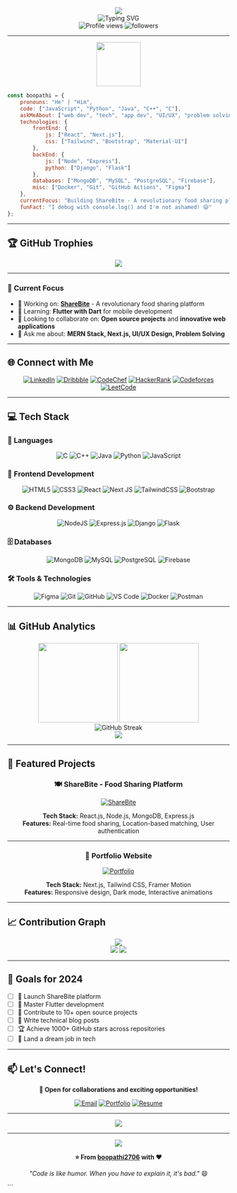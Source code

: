 <div align="center">
  <img src="https://capsule-render.vercel.app/api?type=waving&color=gradient&customColorList=0,2,2,5,30&height=200&section=header&text=Boopathi%20Vijayan&fontSize=80&fontColor=fff&animation=twinkling&fontAlignY=35"/>
</div>

<div align="center">
  <img src="https://readme-typing-svg.herokuapp.com?font=Fira+Code&size=30&duration=3000&pause=1000&color=58A6FF&center=true&vCenter=true&width=600&lines=Full+Stack+Developer+%F0%9F%9A%80;UI%2FUX+Designer+%F0%9F%8E%A8;Problem+Solver+%F0%9F%A7%A0;MERN+Stack+Expert+%F0%9F%92%BB;Always+Learning+%F0%9F%8C%B1" alt="Typing SVG" />
</div>

<div align="center">
  <img src="https://komarev.com/ghpvc/?username=boopathi2706&label=Profile%20views&color=58a6ff&style=for-the-badge" alt="Profile views" />
  <img src="https://img.shields.io/github/followers/boopathi2706?label=Followers&style=for-the-badge&color=58a6ff" alt="followers" />
</div>

---

<div align="center">
  <img src="https://media.giphy.com/media/M9gbBd9nbDrOTu1Mqx/giphy.gif" width="100"/>
</div>

```javascript
const boopathi = {
    pronouns: "He" | "Him",
    code: ["JavaScript", "Python", "Java", "C++", "C"],
    askMeAbout: ["web dev", "tech", "app dev", "UI/UX", "problem solving"],
    technologies: {
        frontEnd: {
            js: ["React", "Next.js"],
            css: ["Tailwind", "Bootstrap", "Material-UI"]
        },
        backEnd: {
            js: ["Node", "Express"],
            python: ["Django", "Flask"]
        },
        databases: ["MongoDB", "MySQL", "PostgreSQL", "Firebase"],
        misc: ["Docker", "Git", "GitHub Actions", "Figma"]
    },
    currentFocus: "Building ShareBite - A revolutionary food sharing platform",
    funFact: "I debug with console.log() and I'm not ashamed! 😄"
};
```

---

## 🏆 GitHub Trophies

<div align="center">
  <img src="https://github-profile-trophy.vercel.app/?username=boopathi2706&theme=tokyonight&no-frame=true&no-bg=false&margin-w=4&row=1" />
</div>

---

### 🎯 Current Focus
- 🔭 Working on: **[ShareBite](https://github.com/boopathi2706/ShareBite)** - A revolutionary food sharing platform
- 🌱 Learning: **Flutter with Dart** for mobile development
- 👯 Looking to collaborate on: **Open source projects** and **innovative web applications**
- 💬 Ask me about: **MERN Stack, Next.js, UI/UX Design, Problem Solving**

---

## 🌐 Connect with Me

<div align="center">
  
[![LinkedIn](https://img.shields.io/badge/LinkedIn-0077B5?style=for-the-badge&logo=linkedin&logoColor=white)](https://linkedin.com/in/boopathi-vijayan)
[![Dribbble](https://img.shields.io/badge/Dribbble-EA4C89?style=for-the-badge&logo=dribbble&logoColor=white)](https://dribbble.com/boopathi-v-cse)
[![CodeChef](https://img.shields.io/badge/CodeChef-5B4638?style=for-the-badge&logo=codechef&logoColor=white)](https://www.codechef.com/users/boopathiv2023c)
[![HackerRank](https://img.shields.io/badge/HackerRank-2EC866?style=for-the-badge&logo=hackerrank&logoColor=white)](https://www.hackerrank.com/boopathi_v2023c1)
[![Codeforces](https://img.shields.io/badge/Codeforces-445f9d?style=for-the-badge&logo=Codeforces&logoColor=white)](https://codeforces.com/profile/boopathiv2005)
[![LeetCode](https://img.shields.io/badge/LeetCode-000000?style=for-the-badge&logo=LeetCode&logoColor=#d16c06)](https://leetcode.com/boopathi_v)

</div>

---

## 💻 Tech Stack

### 🚀 Languages
<div align="center">
  
![C](https://img.shields.io/badge/C-00599C?style=for-the-badge&logo=c&logoColor=white)
![C++](https://img.shields.io/badge/C++-00599C?style=for-the-badge&logo=c%2B%2B&logoColor=white)
![Java](https://img.shields.io/badge/Java-ED8B00?style=for-the-badge&logo=openjdk&logoColor=white)
![Python](https://img.shields.io/badge/Python-3776AB?style=for-the-badge&logo=python&logoColor=white)
![JavaScript](https://img.shields.io/badge/JavaScript-F7DF1E?style=for-the-badge&logo=javascript&logoColor=black)

</div>

### 🎨 Frontend Development
<div align="center">
  
![HTML5](https://img.shields.io/badge/HTML5-E34F26?style=for-the-badge&logo=html5&logoColor=white)
![CSS3](https://img.shields.io/badge/CSS3-1572B6?style=for-the-badge&logo=css3&logoColor=white)
![React](https://img.shields.io/badge/React-20232A?style=for-the-badge&logo=react&logoColor=61DAFB)
![Next JS](https://img.shields.io/badge/Next-black?style=for-the-badge&logo=next.js&logoColor=white)
![TailwindCSS](https://img.shields.io/badge/Tailwind_CSS-38B2AC?style=for-the-badge&logo=tailwind-css&logoColor=white)
![Bootstrap](https://img.shields.io/badge/Bootstrap-563D7C?style=for-the-badge&logo=bootstrap&logoColor=white)

</div>

### ⚙️ Backend Development
<div align="center">
  
![NodeJS](https://img.shields.io/badge/Node.js-43853D?style=for-the-badge&logo=node.js&logoColor=white)
![Express.js](https://img.shields.io/badge/Express.js-404D59?style=for-the-badge&logo=express&logoColor=white)
![Django](https://img.shields.io/badge/Django-092E20?style=for-the-badge&logo=django&logoColor=white)
![Flask](https://img.shields.io/badge/Flask-000000?style=for-the-badge&logo=flask&logoColor=white)

</div>

### 🗄️ Databases
<div align="center">
  
![MongoDB](https://img.shields.io/badge/MongoDB-4EA94B?style=for-the-badge&logo=mongodb&logoColor=white)
![MySQL](https://img.shields.io/badge/MySQL-005C84?style=for-the-badge&logo=mysql&logoColor=white)
![PostgreSQL](https://img.shields.io/badge/PostgreSQL-316192?style=for-the-badge&logo=postgresql&logoColor=white)
![Firebase](https://img.shields.io/badge/Firebase-039BE5?style=for-the-badge&logo=Firebase&logoColor=white)

</div>

### 🛠️ Tools & Technologies
<div align="center">
  
![Figma](https://img.shields.io/badge/Figma-F24E1E?style=for-the-badge&logo=figma&logoColor=white)
![Git](https://img.shields.io/badge/Git-F05032?style=for-the-badge&logo=git&logoColor=white)
![GitHub](https://img.shields.io/badge/GitHub-100000?style=for-the-badge&logo=github&logoColor=white)
![VS Code](https://img.shields.io/badge/VS%20Code-007ACC?style=for-the-badge&logo=visual-studio-code&logoColor=white)
![Docker](https://img.shields.io/badge/Docker-2496ED?style=for-the-badge&logo=docker&logoColor=white)
![Postman](https://img.shields.io/badge/Postman-FF6C37?style=for-the-badge&logo=postman&logoColor=white)

</div>

---

## 📊 GitHub Analytics

<div align="center">
  <img height="180em" src="https://github-readme-stats.vercel.app/api?username=boopathi2706&show_icons=true&theme=tokyonight&include_all_commits=true&count_private=true"/>
  <img height="180em" src="https://github-readme-stats.vercel.app/api/top-langs/?username=boopathi2706&layout=compact&langs_count=8&theme=tokyonight"/>
</div>

<div align="center">
  <img src="https://streak-stats.demolab.com?user=boopathi2706&theme=tokyonight&hide_border=false&border_radius=5&card_width=800" alt="GitHub Streak" />
</div>

<div align="center">
  <img src="https://github-readme-activity-graph.vercel.app/graph?username=boopathi2706&theme=tokyo-night&bg_color=1a1b27&color=58a6ff&line=58a6ff&point=58a6ff&area=true&hide_border=true" />
</div>

---

## 🌟 Featured Projects

<div align="center">

### 🍽️ ShareBite - Food Sharing Platform
[![ShareBite](https://github-readme-stats.vercel.app/api/pin/?username=boopathi2706&repo=ShareBite&theme=tokyonight)](https://github.com/boopathi2706/ShareBite)

**Tech Stack:** React.js, Node.js, MongoDB, Express.js  
**Features:** Real-time food sharing, Location-based matching, User authentication

---

### 💼 Portfolio Website
[![Portfolio](https://img.shields.io/badge/Live%20Demo-FF5722?style=for-the-badge&logo=vercel&logoColor=white)](https://portfolioboopathi.vercel.app)

**Tech Stack:** Next.js, Tailwind CSS, Framer Motion  
**Features:** Responsive design, Dark mode, Interactive animations

</div>

---

## 📈 Contribution Graph

<div align="center">
  <img src="https://github-profile-summary-cards.vercel.app/api/cards/profile-details?username=boopathi2706&theme=tokyonight" />
</div>

<div align="center">
  <img src="https://github-profile-summary-cards.vercel.app/api/cards/repos-per-language?username=boopathi2706&theme=tokyonight" />
  <img src="https://github-profile-summary-cards.vercel.app/api/cards/most-commit-language?username=boopathi2706&theme=tokyonight" />
</div>

---

## 🎯 Goals for 2024

- [ ] 🚀 Launch ShareBite platform
- [ ] 📱 Master Flutter development
- [ ] 🌟 Contribute to 10+ open source projects
- [ ] 📝 Write technical blog posts
- [ ] 🏆 Achieve 1000+ GitHub stars across repositories
- [ ] 💼 Land a dream job in tech

---

## 📫 Let's Connect!

<div align="center">

**💼 Open for collaborations and exciting opportunities!**

[![Email](https://img.shields.io/badge/Email-D14836?style=for-the-badge&logo=gmail&logoColor=white)](mailto:boopathi.vijayan123@gmail.com)
[![Portfolio](https://img.shields.io/badge/Portfolio-FF5722?style=for-the-badge&logo=todoist&logoColor=white)](https://portfolioboopathi.vercel.app)
[![Resume](https://img.shields.io/badge/Resume-4285F4?style=for-the-badge&logo=google-drive&logoColor=white)](https://drive.google.com/drive/folders/13E2f1cXH4WKxOfBBI3IbJiPMmvO_xNtu)

</div>

---

<div align="center">
  <img src="https://quotes-github-readme.vercel.app/api?type=horizontal&theme=tokyonight" />
</div>

---

<div align="center">
  <img src="https://capsule-render.vercel.app/api?type=waving&color=gradient&customColorList=0,2,2,5,30&height=100&section=footer"/>
</div>

<div align="center">
  
**⭐ From [boopathi2706](https://github.com/boopathi2706) with ❤️**

*"Code is like humor. When you have to explain it, it's bad."* 😄

</div>
```
